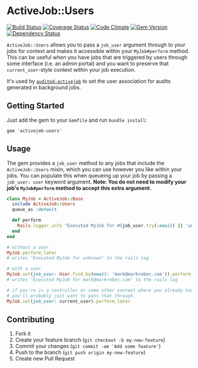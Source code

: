 # ActiveJob::Users

[![Build Status](https://travis-ci.org/markrebec/activejob-users.png)](https://travis-ci.org/markrebec/activejob-users)
[![Coverage Status](https://coveralls.io/repos/markrebec/activejob-users/badge.svg)](https://coveralls.io/r/markrebec/activejob-users)
[![Code Climate](https://codeclimate.com/github/markrebec/activejob-users.png)](https://codeclimate.com/github/markrebec/activejob-users)
[![Gem Version](https://badge.fury.io/rb/activejob-users.png)](http://badge.fury.io/rb/activejob-users)
[![Dependency Status](https://gemnasium.com/markrebec/activejob-users.png?1=1)](https://gemnasium.com/markrebec/activejob-users)

`ActiveJob::Users` allows you to pass a `job_user` argument through to your jobs for context and makes it accessible within your `MyJob#perform` method. This can be useful when you have jobs that are triggered by users through some interface (i.e. an admin portal) and you want to preserve that `current_user`-style context within your job execution.

It's used by [`audited-activejob`](https://github.com/markrebec/audited-activejob) to set the user association for audits generated in background jobs.

## Getting Started

Just add the gem to your `Gemfile` and run `bundle install`:

    gem 'activejob-users'

## Usage

The gem provides a `job_user` method to any jobs that include the `ActiveJob::Users` mixin, which you can use however you like within your jobs. You can populate this when queueing up your job by passing a `job_user: user` keyword argument. **Note: You do not need to modify your job's `MyJob#perform` method to accept this extra argument.**

```ruby
class MyJob < ActiveJob::Base
  include ActiveJob::Users
  queue_as :default

  def perform
    Rails.logger.info "Executed MyJob for #{job_user.try(:email) || 'unknown'}"
  end
end

# without a user
MyJob.perform_later
# writes "Executed MyJob for unknown" to the rails log

# with a user
MyJob.set(job_user: User.find_by(email: 'mark@markrebec.com')).perform_later
# writes "Executed MyJob for mark@markrebec.com" to the rails log

# if you're in a controller or some other context where you already have a current_user
# you'll probably just want to pass that through.
MyJob.set(job_user: current_user).perform_later
```

## Contributing
1. Fork it
2. Create your feature branch (`git checkout -b my-new-feature`)
3. Commit your changes (`git commit -am 'Add some feature'`)
4. Push to the branch (`git push origin my-new-feature`)
5. Create new Pull Request
